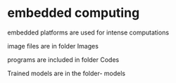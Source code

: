 # embedded computing
embedded platforms are used for intense computations

image files are in folder Images

programs are included in folder Codes

Trained models are in the folder- models
